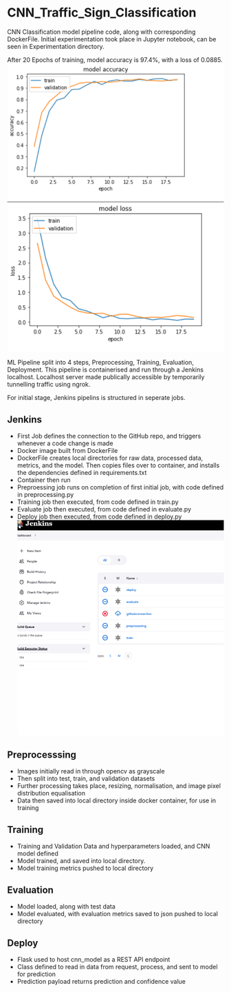 # CNN_Traffic_Sign_Classification

CNN Classification model pipeline code, along with corresponding DockerFile.
Initial experimentation took place in Jupyter notebook, can be seen in Experimentation directory.

After 20 Epochs of training, model accuracy is 97.4%, with a loss of 0.0885. 
![Screenshot](Screenshots/model_acc.png)
![Screenshot](Screenshots/model_loss.png)


ML Pipeline split into 4 steps, Preprocessing, Training, Evaluation, Deployment.
This pipeline is containerised and run through a Jenkins localhost. Localhost server made publically accessible by temporarily tunnelling traffic using ngrok.

For initial stage, Jenkins pipelins is structured in seperate jobs.

## Jenkins
- First Job defines the connection to the GitHub repo, and triggers whenever a code change is made
- Docker image built from DockerFile
- DockerFile creates local directories for raw data, processed data, metrics, and the model. Then copies files over to container, and installs the dependencies defined in requirements.txt
- Container then run
- Preproessing job runs on completion of first initial job, with code defined in preprocessing.py
- Training job then executed, from code defined in train.py
- Evaluate job then executed, from code defined in evaluate.py
- Deploy job then executed, from code defined in deploy.py
![Screenshot](Screenshots/jenkins_screenshot.png)


## Preprocesssing 
- Images initially read in through opencv as grayscale
- Then split into test, train, and validation datasets
- Further processing takes place, resizing, normalisation, and image pixel distribution equalisation
- Data then saved into local directory inside docker container, for use in training

## Training
- Training and Validation Data and hyperparameters loaded, and CNN model defined
- Model trained, and saved into local directory.
- Model training metrics pushed to local directory

## Evaluation
- Model loaded, along with test data
- Model evaluated, with evaluation metrics saved to json pushed to local directory

## Deploy
- Flask used to host cnn_model as a REST API endpoint
- Class defined to read in data from request, process, and sent to model for prediction
- Prediction payload returns prediction and confidence value

